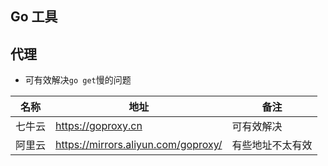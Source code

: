 ## Go 工具

## 代理

* 可有效解决`go get`慢的问题

| 名称 | 地址 | 备注 |
| -- | -- | -- |
| 七牛云 | https://goproxy.cn | 可有效解决 |
| 阿里云 | https://mirrors.aliyun.com/goproxy/ | 有些地址不太有效 | 
